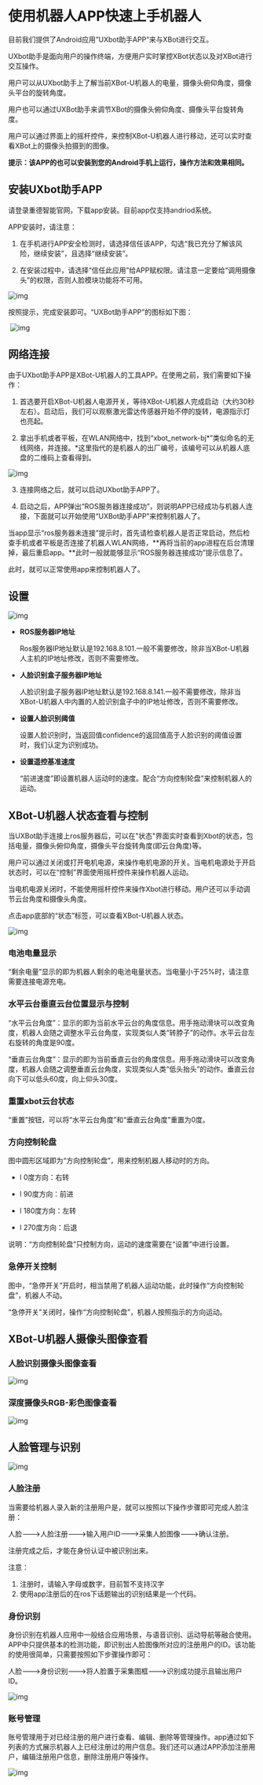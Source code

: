 # 使用机器人APP快速上手机器人

目前我们提供了Android应用”UXbot助手APP“来与XBot进行交互。 

UXbot助手是面向用户的操作终端，方便用户实时掌控XBot状态以及对XBot进行交互操作。

用户可以从UXbot助手上了解当前XBot-U机器人的电量，摄像头俯仰角度，摄像头平台的旋转角度。

用户也可以通过UXBot助手来调节XBot的摄像头俯仰角度、摄像头平台旋转角度。

用户可以通过界面上的摇杆控件，来控制XBot-U机器人进行移动，还可以实时查看XBot上的摄像头拍摄到的图像。

**提示：该APP的也可以安装到您的Android手机上运行，操作方法和效果相同。**

## 安装UXbot助手APP

请登录重德智能官网，下载app安装。目前app仅支持andriod系统。

APP安装时，请注意：

1. 在手机进行APP安全检测时，请选择信任该APP，勾选“我已充分了解该风险，继续安装”，且选择“继续安装”。

2. 在安装过程中，请选择“信任此应用”给APP赋权限。请注意一定要给“调用摄像头”的权限，否则人脸模块功能将不可用。

![img](imgs/wps2GKBUq.jpg) 



按照提示，完成安装即可。“UXBot助手APP”的图标如下图：

​	![img](imgs/wpsDqr2M9.jpg)	

## 网络连接

由于UXbot助手APP是XBot-U机器人的工具APP。在使用之前，我们需要如下操作：

1. 首选要开启XBot-U机器人电源开关，等待XBot-U机器人完成启动（大约30秒左右）。启动后，我们可以观察激光雷达传感器开始不停的旋转，电源指示灯也亮起。

2. 拿出手机或者平板，在WLAN网络中，找到“xbot_network-bj*”类似命名的无线网络，并连接。*这里指代的是机器人的出厂编号，该编号可以从机器人底盘的二维码上查看得到。

![img](imgs/wpsw4svFS.jpg) 



3. 连接网络之后，就可以启动UXbot助手APP了。

4. 启动之后，APP弹出“ROS服务器连接成功”，则说明APP已经成功与机器人连接，下面就可以开始使用“UXBot助手APP”来控制机器人了。

当app显示“ros服务器未连接”提示时，首先请检查机器人是否正常启动，然后检查手机或者平板是否连接了机器人WLAN网络，**再将当前的app进程在后台清理掉，最后重启app。**此时一般就能够显示“ROS服务器连接成功”提示信息了。

此时，就可以正常使用app来控制机器人了。

## 设置

![img](imgs/wpsxnK0xB.jpg) 



- **ROS服务器IP地址**

  Ros服务器IP地址默认是192.168.8.101.一般不需要修改，除非当XBot-U机器人主机的IP地址修改，否则不需要修改。

- **人脸识别盒子服务器IP地址**

  人脸识别盒子服务器IP地址默认是192.168.8.141.一般不需要修改，除非当XBot-U机器人中内置的人脸识别盒子中的IP地址修改，否则不需要修改。

- **设置人脸识别阈值**

  设置人脸识别时，当返回值confidence的返回值高于人脸识别的阈值设置时，我们认定为识别成功。

- **设置遥控基准速度**

  “前进速度”即设置机器人运动时的速度。配合“方向控制轮盘”来控制机器人的运动。

## XBot-U机器人状态查看与控制

当UXBot助手连接上ros服务器后，可以在"状态"界面实时查看到Xbot的状态，包括电量，摄像头俯仰角度，摄像头平台旋转角度(即云台角度)等。

用户可以通过关闭或打开电机电源，来操作电机电源的开关。当电机电源处于开启状态时，可以在“控制”界面使用摇杆控件来操作机器人运动。

当电机电源关闭时，不能使用摇杆控件来操作Xbot进行移动。用户还可以手动调节云台角度和摄像头角度。

点击app底部的“状态”标签，可以查看XBot-U机器人状态。

![img](imgs/wpssUWyqk.jpg) 



### 电池电量显示

“剩余电量”显示的即为机器人剩余的电池电量状态。当电量小于25%时，请注意需要连接电源充电。

### 水平云台垂直云台位置显示与控制

“水平云台角度”：显示的即为当前水平云台的角度信息。用手拖动滑块可以改变角度，机器人会随之调整水平云台角度，实现类似人类“转脖子”的动作。水平云台左右旋转的角度是90度。

“垂直云台角度”：显示的即为当前垂直云台的角度信息。用手拖动滑块可以改变角度，机器人会随之调整垂直云台角度，实现类似人类“低头抬头”的动作。垂直云台向下可以低头60度，向上仰头30度。

### 重置xbot云台状态

“重置”按钮，可以将“水平云台角度”和“垂直云台角度”重置为0度。

### 方向控制轮盘

图中圆形区域即为“方向控制轮盘”，用来控制机器人移动时的方向。

- l 0度方向：右转

- l 90度方向：前进

- l 180度方向：左转

- l 270度方向：后退


说明：“方向控制轮盘”只控制方向，运动的速度需要在“设置”中进行设置。

### 急停开关控制

图中，“急停开关”开启时，相当禁用了机器人运动功能，此时操作“方向控制轮盘”，机器人不动。

“急停开关”关闭时，操作“方向控制轮盘”，机器人按照指示的方向运动。

## XBot-U机器人摄像头图像查看

### 人脸识别摄像头图像查看

![img](imgs/wpsRUKaj3.jpg) 



### 深度摄像头RGB-彩色图像查看

![img](imgs/wpsWqmObM.jpg) 



## 人脸管理与识别

![img](imgs/wpsbxRt4u.jpg) 



### 人脸注册

当需要给机器人录入新的注册用户是，就可以按照以下操作步骤即可完成人脸注册：

人脸--->人脸注册--->输入用户ID--->采集人脸图像--->确认注册。

注册完成之后，才能在身份认证中被识别出来。

注意：

1. 注册时，请输入字母或数字，目前暂不支持汉字
2. 使用app注册后的在ros下话题输出的识别结果是一个代码。

### 身份识别

身份识别在机器人应用中一般结合应用场景，与语音识别、运动导航等融合使用。APP中只提供基本的检测功能，即识别出人脸图像所对应的注册用户的ID。该功能的使用很简单，只需要按照如下步骤操作即可：

人脸--->身份识别--->将人脸置于采集图框--->识别成功提示且输出用户ID。

 

![img](imgs/wpsEUEbXd.jpg) 



### 账号管理

账号管理用于对已经注册的用户进行查看、编辑、删除等管理操作。app通过如下列表的方式展示机器人上已经注册过的用户信息。我们还可以通过APP添加注册用户，编辑注册用户信息，删除注册用户等操作。

![img](imgs/wpsF7cVPW.jpg) 

